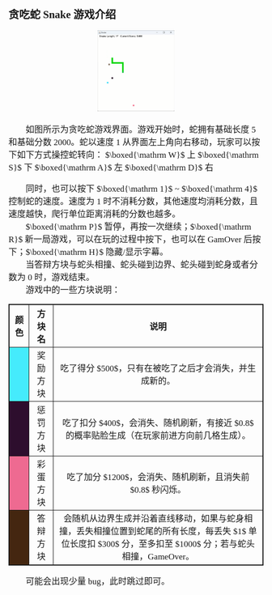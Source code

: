 <style>
    h1,h2{
        border-bottom : none;
        font-family: "Times New Roman","宋体";
    }
    p,div{
        font-family: "Times New Roman","宋体";
        font-size:17px;
    }
    bw{
        font-family: "Times New Roman","仿宋";
        font-size:17px;
    }
    st{
        font-family:"Times New Roman","宋体";
        color: red;
    }
    blockquote{
        font-family:"Times New Roman","仿宋";
        font-size:17px;
        border-left: 5px solid #ccc;
    }
    table,th,td{
        font-size:17px;
        font-family:"Times New Roman","宋体";
        border: 1px solid;
        text-align:center;
    }
    caption{
        font-family:"Times New Roman","黑体";
        font-size:17px;
    }
    img{
        margin: 0 auto;
        left:50%;
        right:50%;
        width: 30%;
    }
</style>

## 贪吃蛇 Snake 游戏介绍
<div align="center"><img src="snake.png"></img></div>

&emsp;&emsp;如图所示为贪吃蛇游戏界面。游戏开始时，蛇拥有基础长度 $5$ 和基础分数 $2000$。蛇以速度 $1$ 从界面左上角向右移动，玩家可以按下如下方式操控蛇转向：
$\boxed{\mathrm W}$ 上 $\boxed{\mathrm S}$ 下 $\boxed{\mathrm A}$ 左 $\boxed{\mathrm D}$ 右

&emsp;&emsp;同时，也可以按下 $\boxed{\mathrm 1}$ ~ $\boxed{\mathrm 4}$ 控制蛇的速度。速度为 $1$ 时不消耗分数，其他速度均消耗分数，且速度越快，爬行单位距离消耗的分数也越多。\
&emsp;&emsp;$\boxed{\mathrm P}$ 暂停，再按一次继续；$\boxed{\mathrm R}$ 新一局游戏，可以在玩的过程中按下，也可以在 GamOver 后按下；$\boxed{\mathrm H}$ 隐藏/显示字幕。\
&emsp;&emsp;当答辩方块与蛇头相撞、蛇头碰到边界、蛇头碰到蛇身或者分数为 $0$ 时，游戏结束。\
&emsp;&emsp;游戏中的一些方块说明：

<table align="center">
    <tr>
        <th>颜色</th>
        <th>方块名</th>
        <th>说明</th>
    </tr>
    <tr>
        <td bgcolor="#45ebfc"></td>
        <td>奖励方块</td>
        <td>吃了得分 $500$，只有在被吃了之后才会消失，并生成新的。</td>
    </tr>
    <tr>
        <td bgcolor="#2d0e2d"></td>
        <td>惩罚方块</td>
        <td>吃了扣分 $400$，会消失、随机刷新，有接近 $0.8$ 的概率贴脸生成（在玩家前进方向前几格生成）。</td>
    </tr>
    <tr>
        <td bgcolor="EE6A91"></td>
        <td>彩蛋方块</td>
        <td>吃了加分 $1200$，会消失、随机刷新，且消失前 $0.8$ 秒闪烁。</td>
    </tr>
    <tr>
        <td bgcolor="442610"></td>
        <td>答辩方块</td>
        <td>会随机从边界生成并沿着直线移动，如果与蛇身相撞，丢失相撞位置到蛇尾的所有长度，每丢失 $1$ 单位长度扣 $300$ 分，至多扣至 $1000$ 分；若与蛇头相撞，GameOver。</td>
    </tr>
</table>

&emsp;&emsp;可能会出现少量 bug，此时跳过即可。
